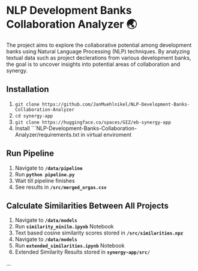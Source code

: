 # NLP Development Banks Collaboration Analyzer 🌏
The project aims to explore the collaborative potential among development banks using Natural Language Processing (NLP) techniques. By analyzing textual data such as project declerations from various development banks, the goal is to uncover insights into potential areas of collaboration and synergy.

## **Installation**
1. ```git clone https://github.com/JanMuehlnikel/NLP-Development-Banks-Collaboration-Analyzer```
2. ```cd synergy-app```
3. ```git clone https://huggingface.co/spaces/GIZ/eb-synergy-app```
4. Install ```NLP-Development-Banks-Collaboration-Analyzer/requirements.txt in virtual enviroment


## **Run Pipeline**
1. Navigate to **```/data/pipeline```**
2. Run **```python pipeline.py```**
3. Wait till pipeline finishes
4. See results in **```/src/merged_orgas.csv```**

## **Calculate Similarities Between All Projects**
1. Navigate to **```/data/models```**
2. Run **```similarity_minilm.ipynb```** Notebook
3. Text based cosine similarity scores stored in **```/src/similarities.npz```**
4. Navigate to **```/data/models```**
5. Run **```extended_similarities.ipynb```** Notebook
6. Extended Similarity Results stored in **```synergy-app/src/```**
   
...
